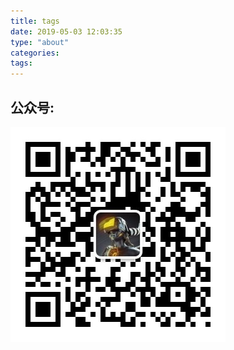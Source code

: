 ```yaml
---
title: tags
date: 2019-05-03 12:03:35
type: "about"
categories:
tags:
---
```


## 公众号:

![](https://raw.githubusercontent.com/mikaelzero/ImageSource/main/uPic/1682159885134_6OMVRM.jpg)
